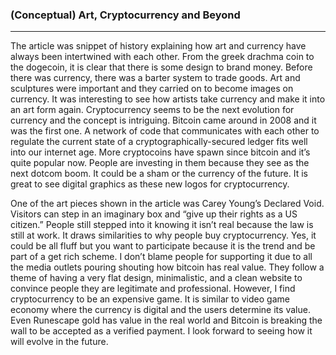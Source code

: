 <h3>(Conceptual) Art, Cryptocurrency and Beyond</h3>

<hr />

<p>
The article was snippet of history explaining how art and currency have always been intertwined with each other. From the greek drachma coin to the dogecoin, it is clear that there is some design to brand money. Before there was currency, there was a barter system to trade goods. Art and sculptures were important and they carried on to become images on currency. It was interesting to see how artists take currency and make it into an art form again. Cryptocurrency seems to be the next evolution for currency and the concept is intriguing. Bitcoin came around in 2008 and it was the first one. A network of code that communicates with each other to regulate the current state of a cryptographically-secured ledger fits well into our internet age. More cryptocoins have spawn since bitcoin and it’s quite popular now. People are investing in them because they see as the next dotcom boom. It could be a sham or the currency of the future. It is great to see digital graphics as these new logos for cryptocurrency. 

</p>


<p>
One of the art pieces shown in the article was Carey Young’s Declared Void. Visitors can step in an imaginary box and “give up their rights as a US citizen.” People still stepped into it knowing it isn’t real because the law is still at work. It draws similarities to why people buy cryptocurrency. Yes, it could be all fluff but you want to participate because it is the trend and be part of a get rich scheme. I don’t blame people for supporting it due to all the media outlets pouring shouting how bitcoin has real value. They follow a theme of having a very flat design, minimalistic, and a clean website to convince people they are legitimate and professional. However, I find cryptocurrency to be an expensive game. It is similar to video game economy where the currency is digital and the users determine its value. Even Runescape gold has value in the real world and Bitcoin is breaking the wall to be accepted as a verified payment. I look forward to seeing how it will evolve in the future.

</p>
